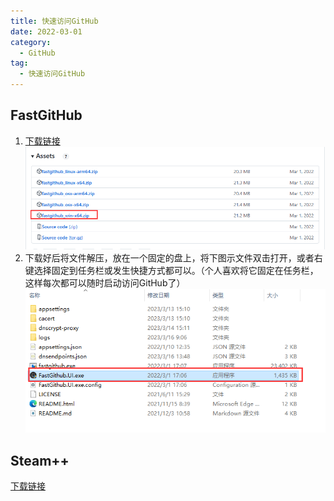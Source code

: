 ```yaml
---
title: 快速访问GitHub
date: 2022-03-01
category:
  - GitHub
tag:
  - 快速访问GitHub
---
```


## FastGitHub

1. [下载链接](https://github.com/dotnetcore/fastgithub/releases)
   ![](./images/fastgithub-release.png)
2. 下载好后将文件解压，放在一个固定的盘上，将下图示文件双击打开，或者右键选择固定到任务栏或发生快捷方式都可以。（个人喜欢将它固定在任务栏，这样每次都可以随时启动访问GitHub了）
   ![](./images/fastgithub.png)

## Steam++

[下载链接](https://steampp.net/)